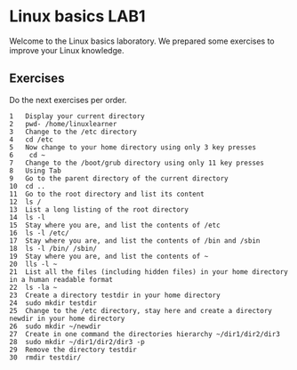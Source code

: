# Linux basics LAB1

Welcome to the Linux basics laboratory. We prepared some exercises to improve your Linux knowledge.

## Exercises

Do the next exercises per order.


	1	Display your current directory 
	2	pwd- /home/linuxlearner
	3	Change to the /etc directory
	4	cd /etc
	5	Now change to your home directory using only 3 key presses
	6	 cd ~
	7	Change to the /boot/grub directory using only 11 key presses
	8	Using Tab
	9	Go to the parent directory of the current directory
	10	cd ..
	11	Go to the root directory and list its content
	12	ls / 
	13	List a long listing of the root directory
	14	ls -l
	15	Stay where you are, and list the contents of /etc
	16	ls -l /etc/
	17	Stay where you are, and list the contents of /bin and /sbin
	18	ls -l /bin/ /sbin/
	19	Stay where you are, and list the contents of ~
	20	lls -l ~
	21	List all the files (including hidden files) in your home directory in a human readable format
	22	ls -la ~
	23	Create a directory testdir in your home directory
	24	sudo mkdir testdir
	25	Change to the /etc directory, stay here and create a directory newdir in your home directory
	26	sudo mkdir ~/newdir
	27	Create in one command the directories hierarchy ~/dir1/dir2/dir3
	28	sudo mkdir ~/dir1/dir2/dir3 -p
	29	Remove the directory testdir
	30	rmdir testdir/